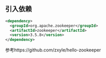 

## 引入依赖

```xml
<dependency>
  <groupId>org.apache.zookeeper</groupId>
  <artifactId>zookeeper</artifactId>
  <version>3.5.8</version>
</dependency>
```



参考https://github.com/zxyle/hello-zookeeper
